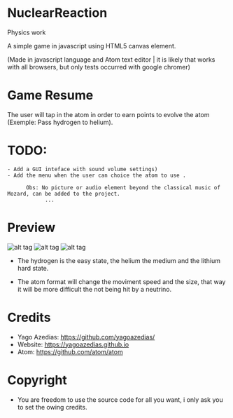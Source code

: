 # NuclearReaction
Physics work

A simple game in javascript using HTML5 canvas element.

(Made in javascript language and Atom text editor | it is likely that works with all browsers, but only tests occurred with google chromer)

# Game Resume
The user will tap in the atom in order to earn points to evolve the atom (Exemple: Pass hydrogen to helium).

# TODO: 
	- Add a GUI inteface with sound volume settings)
	- Add the menu when the user can choice the atom to use .
	
	      Obs: No picture or audio element beyond the classical music of Mozard, can be added to the project.
				...
# Preview
 ![alt tag](http://imgur.com/knaduNc.gif) ![alt tag](http://imgur.com/zO9PZ8r.gif)  ![alt tag](http://imgur.com/3jvqR8Y.gif)
 
 - The hydrogen is the easy state, the helium the medium and the lithium hard state.

- The atom format will change the moviment speed and the size, that way it will be more difficult the not being hit by a neutrino.  

# Credits
- Yago Azedias: https://github.com/yagoazedias/
- Website: https://yagoazedias.github.io
- Atom: https://github.com/atom/atom

# Copyright
- You are freedom to use the source code for all you want, i only ask you to set the owing credits.
